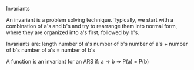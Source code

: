 Invariants

An invariant is a problem solving technique. Typically, we start with a combination of a's and b's and try to rearrange them into normal form, where they are organized into a's first, followed by b's. 

Invariants are:
    length
    number of a's
    number of b's
    number of a's + number of b's
    number of a's = number of b's

A function is an invariant for an ARS if:
a -> b => P(a) = P(b)

